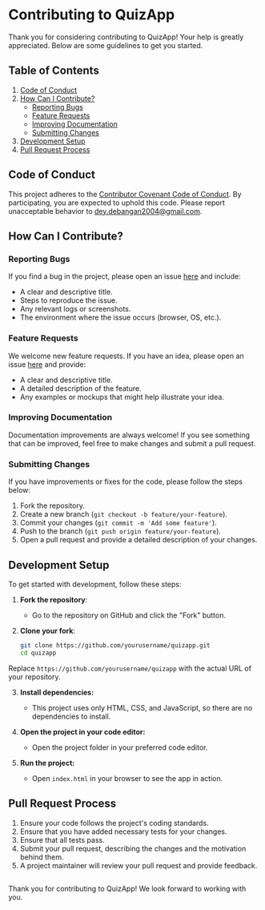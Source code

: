 # Contributing to QuizApp

Thank you for considering contributing to QuizApp! Your help is greatly appreciated. Below are some guidelines to get you started.

## Table of Contents

1. [Code of Conduct](#code-of-conduct)
2. [How Can I Contribute?](#how-can-i-contribute)
    - [Reporting Bugs](#reporting-bugs)
    - [Feature Requests](#feature-requests)
    - [Improving Documentation](#improving-documentation)
    - [Submitting Changes](#submitting-changes)
3. [Development Setup](#development-setup)
4. [Pull Request Process](#pull-request-process)

## Code of Conduct

This project adheres to the [Contributor Covenant Code of Conduct](CODE_OF_CONDUCT.md). By participating, you are expected to uphold this code. Please report unacceptable behavior to [dey.debangan2004@gmail.com](mailto:dey.debangan2004@gmail.com).

## How Can I Contribute?

### Reporting Bugs

If you find a bug in the project, please open an issue [here](https://github.com/yourusername/quizapp/issues) and include:

- A clear and descriptive title.
- Steps to reproduce the issue.
- Any relevant logs or screenshots.
- The environment where the issue occurs (browser, OS, etc.).

### Feature Requests

We welcome new feature requests. If you have an idea, please open an issue [here](https://github.com/yourusername/quizapp/issues) and provide:

- A clear and descriptive title.
- A detailed description of the feature.
- Any examples or mockups that might help illustrate your idea.

### Improving Documentation

Documentation improvements are always welcome! If you see something that can be improved, feel free to make changes and submit a pull request.

### Submitting Changes

If you have improvements or fixes for the code, please follow the steps below:

1. Fork the repository.
2. Create a new branch (`git checkout -b feature/your-feature`).
3. Commit your changes (`git commit -m 'Add some feature'`).
4. Push to the branch (`git push origin feature/your-feature`).
5. Open a pull request and provide a detailed description of your changes.

## Development Setup

To get started with development, follow these steps:

1. **Fork the repository**:
   - Go to the repository on GitHub and click the "Fork" button.

2. **Clone your fork**:
   ```bash
   git clone https://github.com/yourusername/quizapp.git
   cd quizapp

Replace `https://github.com/yourusername/quizapp` with the actual URL of your repository.

3. **Install dependencies:**
    - This project uses only HTML, CSS, and JavaScript, so there are no dependencies to install.

4. **Open the project in your code editor:**
   - Open the project folder in your preferred code editor.

5. **Run the project:**
   - Open `index.html` in your browser to see the app in action.
  
## Pull Request Process
1. Ensure your code follows the project's coding standards.
2. Ensure that you have added necessary tests for your changes.
3. Ensure that all tests pass.
4. Submit your pull request, describing the changes and the motivation behind them.
5. A project maintainer will review your pull request and provide feedback.

##
Thank you for contributing to QuizApp! We look forward to working with you.
